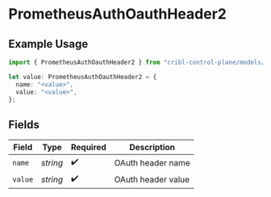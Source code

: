 # PrometheusAuthOauthHeader2

## Example Usage

```typescript
import { PrometheusAuthOauthHeader2 } from "cribl-control-plane/models/operations";

let value: PrometheusAuthOauthHeader2 = {
  name: "<value>",
  value: "<value>",
};
```

## Fields

| Field              | Type               | Required           | Description        |
| ------------------ | ------------------ | ------------------ | ------------------ |
| `name`             | *string*           | :heavy_check_mark: | OAuth header name  |
| `value`            | *string*           | :heavy_check_mark: | OAuth header value |